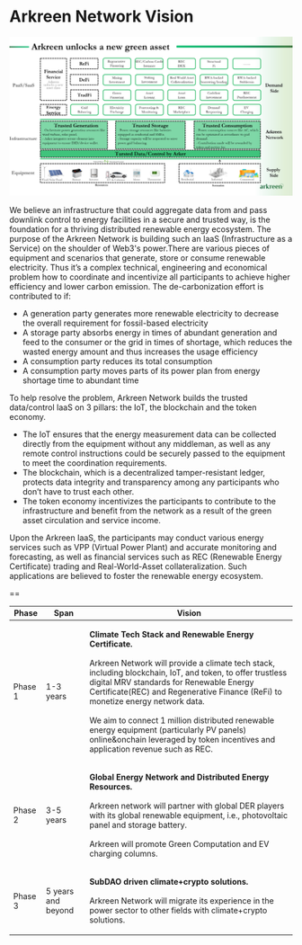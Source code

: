 # Arkreen Network Vision



![](<../.gitbook/assets/image (5).png>)

We believe an infrastructure that could aggregate data from and pass downlink control to energy facilities in a secure and trusted way, is the foundation for a thriving distributed renewable energy ecosystem. The purpose of the Arkreen Network is building such an IaaS (Infrastructure as a Service) on the shoulder of Web3's power.There are various pieces of equipment and scenarios that generate, store or consume renewable electricity. Thus it’s a complex technical, engineering and economical problem how to coordinate and incentivize all participants to achieve higher efficiency and lower carbon emission. The de-carbonization effort is contributed to if:

* A generation party generates more renewable electricity to decrease the overall requirement for fossil-based electricity
* A storage party absorbs energy in times of abundant generation and feed to the consumer or the grid in times of shortage, which reduces the wasted energy amount and thus increases the usage efficiency
* A consumption party reduces its total consumption
* A consumption party moves parts of its power plan from energy shortage time to abundant time

To help resolve the problem, Arkreen Network builds the trusted data/control IaaS on 3 pillars: the IoT, the blockchain and the token economy.

* The IoT ensures that the energy measurement data can be collected directly from the equipment without any middleman, as well as any remote control instructions could be securely passed to the equipment to meet the coordination requirements.
* The blockchain, which is a decentralized tamper-resistant ledger, protects data integrity and transparency among any participants who don’t have to trust each other.
* The token economy incentivizes the participants to contribute to the infrastructure and benefit from the network as a result of the green asset circulation and service income.

Upon the Arkreen IaaS, the participants may conduct various energy services such as VPP (Virtual Power Plant) and accurate monitoring and forecasting, as well as financial services such as REC (Renewable Energy Certificate) trading and Real-World-Asset collateralization. Such applications are believed to foster the renewable energy ecosystem.

\==

| Phase   | Span               | Vision                                                                                                                                                                                                                                                                                                                                                                                                                                                                                                                 |
| ------- | ------------------ | ---------------------------------------------------------------------------------------------------------------------------------------------------------------------------------------------------------------------------------------------------------------------------------------------------------------------------------------------------------------------------------------------------------------------------------------------------------------------------------------------------------------------- |
| Phase 1 | 1-3 years          | <p><strong>Climate Tech Stack and Renewable Energy Certificate.</strong><br><br>Arkreen Network will provide a climate tech stack, including blockchain, IoT, and token, to offer trustless digital MRV standards for Renewable Energy Certificate(REC) and Regenerative Finance (ReFi) to monetize energy network data.<br><br>We aim to connect 1 million distributed renewable energy equipment (particularly PV panels) online&#x26;onchain leveraged by token incentives and application revenue such as REC.</p> |
| Phase 2 | 3-5 years          | <p><strong>Global Energy Network and Distributed Energy Resources.</strong><br><br>Arkreen network will partner with global DER players with its global renewable equipment, i.e., photovoltaic panel and storage battery.<br><br>Arkreen will promote Green Computation and EV charging columns.</p>                                                                                                                                                                                                                  |
| Phase 3 | 5 years and beyond | <p><strong>SubDAO driven climate+crypto solutions.</strong><br><br>Arkreen Network will migrate its experience in the power sector to other fields with climate+crypto solutions.</p>                                                                                                                                                                                                                                                                                                                                  |
